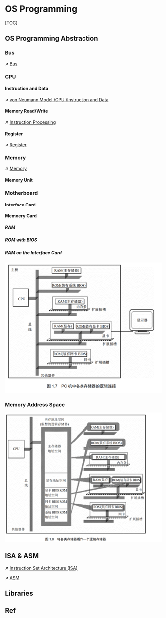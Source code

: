 # OS Programming

[TOC]



## OS Programming Abstraction
### Bus
↗ [Bus](../../Computer%20Organization%20&%20Architecture/🧝🏻‍♀️%20von%20Neumann%20Based%20Microarchitecture/Bus/Bus.md)


### CPU
#### Instruction and Data
↗ [von Neumann Model /CPU /Instruction and Data](../../Computer%20Organization%20&%20Architecture/🧝🏻‍♀️%20von%20Neumann%20Based%20Microarchitecture/Processor/CPU/CPU.md)

#### Memory Read/Write
↗ [Instruction Processing](../../Computer%20Organization%20&%20Architecture/🧝🏻‍♀️%20von%20Neumann%20Based%20Microarchitecture/Processor/Instruction%20Processing/Instruction%20Processing.md)

#### Register
↗ [Register](../../Computer%20Organization%20&%20Architecture/🧝🏻‍♀️%20von%20Neumann%20Based%20Microarchitecture/Processor/CPU/Register.md)


### Memory
↗ [Memory](../../Computer%20Organization%20&%20Architecture/🧝🏻‍♀️%20von%20Neumann%20Based%20Microarchitecture/Memory/Memory.md)

#### Memory Unit


### Motherboard
#### Interface Card

#### Memoery Card
##### RAM

##### ROM with BIOS

##### RAM on the Interface Card

![](../../../../../Assets/Pics/Screenshot%202023-03-01%20at%2011.08.01%20AM.png)


### Memory Address Space
![](../../../../../Assets/Pics/Screenshot%202023-03-01%20at%2011.08.25%20AM.png)



## ISA & ASM

↗ [Instruction Set Architecture (ISA)](../../Computer%20Organization%20&%20Architecture/🗣️%20Instruction%20Set%20Architecture%20(ISA)/Instruction%20Set%20Architecture%20(ISA).md)

↗ [ASM](../../../👩‍💻%20Languages%20Programming/ASM/ASM.md)



## Libraries

## Ref

